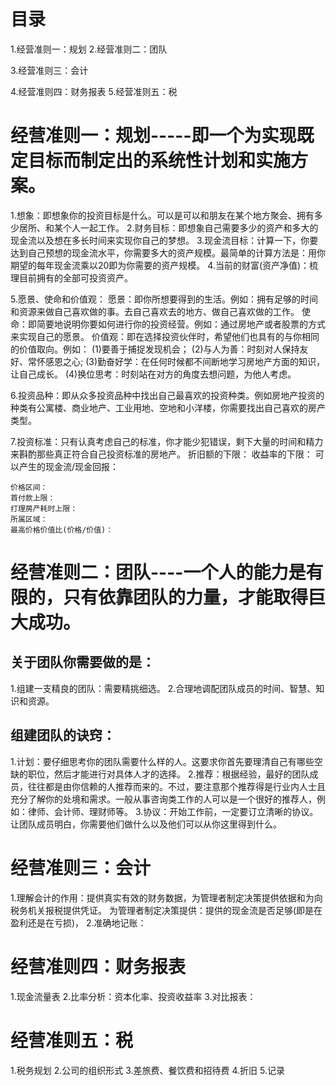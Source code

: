 # 目录
1.经营准则一：规划
2.经营准则二：团队

3.经营准则三：会计

4.经营准则四：财务报表
5.经营准则五：税

# 经营准则一：规划-----即一个为实现既定目标而制定出的系统性计划和实施方案。
  1.想象：即想象你的投资目标是什么。可以是可以和朋友在某个地方聚会、拥有多少居所、和某个人一起工作。
  2.财务目标：即想象自己需要多少的资产和多大的现金流以及想在多长时间来实现你自己的梦想。
  3.现金流目标：计算一下，你要达到自己预想的现金流水平，你需要多大的资产规模。最简单的计算方法是：用你期望的每年现金流乘以20即为你需要的资产规模。
  4.当前的财富(资产净值)：梳理目前拥有的全部可投资资产。

  5.愿景、使命和价值观：
    愿景：即你所想要得到的生活。例如：拥有足够的时间和资源来做自己喜欢做的事。去自己喜欢去的地方、做自己喜欢做的工作。
    使命：即简要地说明你要如何进行你的投资经营。例如：通过房地产或者股票的方式来实现自己的愿景。
    价值观：即在选择投资伙伴时，希望他们也具有的与你相同的价值取向。例如：
      (1)要善于捕捉发现机会；
      (2)与人为善：时刻对人保持友好、常怀感恩之心;
      (3)勤奋好学：在任何时候都不间断地学习房地产方面的知识，让自己成长。
      (4)换位思考：时刻站在对方的角度去想问题，为他人考虑。

  6.投资品种：即从众多投资品种中找出自己最喜欢的投资种类。例如房地产投资的种类有公寓楼、商业地产、工业用地、空地和小洋楼，你需要找出自己喜欢的房产类型。

  7.投资标准：只有认真考虑自己的标准，你才能少犯错误，剩下大量的时间和精力来斟酌那些真正符合自己投资标准的房地产。
    折旧额的下限：
    收益率的下限：
    可以产生的现金流/现金回报：

    价格区间：
    首付款上限：
    打理房产耗时上限：
    所属区域：
    最高价格价值比(价格/价值)：

# 经营准则二：团队----一个人的能力是有限的，只有依靠团队的力量，才能取得巨大成功。
## 关于团队你需要做的是：
  1.组建一支精良的团队：需要精挑细选。
  2.合理地调配团队成员的时间、智慧、知识和资源。

## 组建团队的诀窍：
  1.计划：要仔细思考你的团队需要什么样的人。这要求你首先要理清自己有哪些空缺的职位，然后才能进行对具体人才的选择。
  2.推荐：根据经验，最好的团队成员，往往都是由你信赖的人推荐而来的。不过，要注意那个推荐得是行业内人士且充分了解你的处境和需求。一般从事咨询类工作的人可以是一个很好的推荐人，例如：律师、会计师、理财师等。
  3.协议：开始工作前，一定要订立清晰的协议。让团队成员明白，你需要他们做什么以及他们可以从你这里得到什么。
  
# 经营准则三：会计
  1.理解会计的作用：提供真实有效的财务数据，为管理者制定决策提供依据和为向税务机关报税提供凭证。
    为管理者制定决策提供：提供的现金流是否足够(即是在盈利还是在亏损)，
  2.准确地记账：
# 经营准则四：财务报表
  1.现金流量表
  2.比率分析：资本化率、投资收益率
  3.对比报表：

# 经营准则五：税
  1.税务规划
  2.公司的组织形式
  3.差旅费、餐饮费和招待费
  4.折旧
  5.记录